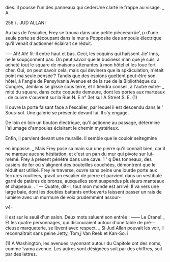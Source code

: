  

dies. Il pousse l'un des panneaux qui cèderUne clarté le frappe au visage. _ A

 

 
 
  
  
  
  
 
  
  
 
   
  
  
  
  
   
  
 
 
 
  
 
 
  
  
 
  

256 i . JUD ALLANI 

Au bas de l'escalier, Frey se trouva dans une petite pièceearrüe’, p
d'une seule porte se découpant dans le mur a Popposite des 
ampoule électrique qu'il venait d'actionner éclairait ce réduit. 

-— Ah! Ah! ﬁt-il entre haut et bas. Ceci, les coquins qui haïssent Jie‘
lnns, ne le soupçonnent pas. On peut savoir que le business man que je
suis, a acheté tout le square de maisons attenantes à mon hôtel et les loue
fort cher. Oui, on peut savoir cela, mais qui devinera que la spkäculation,
n'était point ma seule pensée‘? Tandis que des espions guettent peut-être son.
hôtel, à l'angle de Pensylvania Avenue et de la rue de la Bibliothèque du .
Congrès, Jemkins se glisse sous terre, et il tiendra conseil, à l'autre extré- _
mité du square, dans cette coquette demeure, dont les portes aux marteaux .
de cuivre s'ouvrent sur la Rue N. E n° 3et sur A Street S. E. (1)

Il ouvre la porte faisant face a l'escalier, par lequel il est descendu dans le '
Sous-sol. Une galerie se présente devant lui. Il s'y engage.

De loin en loin un bouton électrique, qu'il actionne au passage, détermine
l'allumage d'ampoules éclairant le chemin mystérieux.

Enﬁn, il parvient devant une muraille. Il semble que le couloir seltegmine

en impasse. _
Mais Frey pose sa main sur une pierre qu'il connaît bien, car il ne marque
aucune hésitation, et c'est un pan du mur qui pivote sur lui-mémé.
Frey à présent pénètre dans une cave. 1 ' q
Des tonneaux, des casiers de fer où s'alignent des bouteilles couchées,
démontrent que le réduit est utilisé. Frey le traverse, ouvre sans peine une
lourde porte aux ferrures rouillées, gravit un escalier de pierre et parvient
dans un vestibule garni de patères de bronze, auxquelles sont suspendus
plusieurs manteaux et chapeaux. . ‘
— Quatre, dit-il, tout mon monde est arrivé.
Il va vers une large baie, dont les doubles battants entfouverts laissent
passer un rais de lumière avec un murmure de voix prudemment assour-

v4-

ll est sur le seuil d'un salon. Deux mots saluent son entrée :
—— Le Crane! _
Et les quatre personnages, qui discouraient autour d'une table de pré--
cieuse marqueterie, se lèvent avec respect. _
Si Jud Allan pouvait les voir, il reconnaîtrait sans peine Jetty, Tom,j
Van Reek et Kan-So. i

(1) A Washington, les avenues rayonnant autour du Capitole ont des noms, comme 
‘vama avenue. Les autres sont désignées soit par des chiffres, soit par des lettres.

